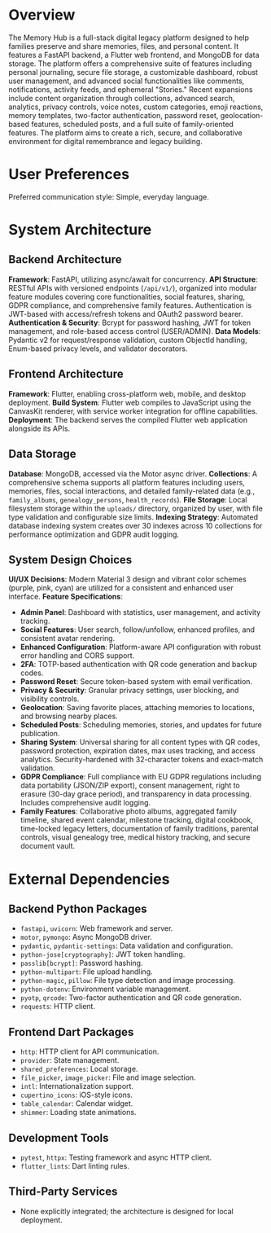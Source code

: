 # Overview

The Memory Hub is a full-stack digital legacy platform designed to help families preserve and share memories, files, and personal content. It features a FastAPI backend, a Flutter web frontend, and MongoDB for data storage. The platform offers a comprehensive suite of features including personal journaling, secure file storage, a customizable dashboard, robust user management, and advanced social functionalities like comments, notifications, activity feeds, and ephemeral "Stories." Recent expansions include content organization through collections, advanced search, analytics, privacy controls, voice notes, custom categories, emoji reactions, memory templates, two-factor authentication, password reset, geolocation-based features, scheduled posts, and a full suite of family-oriented features. The platform aims to create a rich, secure, and collaborative environment for digital remembrance and legacy building.

# User Preferences

Preferred communication style: Simple, everyday language.

# System Architecture

## Backend Architecture

**Framework**: FastAPI, utilizing async/await for concurrency.
**API Structure**: RESTful APIs with versioned endpoints (`/api/v1/`), organized into modular feature modules covering core functionalities, social features, sharing, GDPR compliance, and comprehensive family features. Authentication is JWT-based with access/refresh tokens and OAuth2 password bearer.
**Authentication & Security**: Bcrypt for password hashing, JWT for token management, and role-based access control (USER/ADMIN).
**Data Models**: Pydantic v2 for request/response validation, custom ObjectId handling, Enum-based privacy levels, and validator decorators.

## Frontend Architecture

**Framework**: Flutter, enabling cross-platform web, mobile, and desktop deployment.
**Build System**: Flutter web compiles to JavaScript using the CanvasKit renderer, with service worker integration for offline capabilities.
**Deployment**: The backend serves the compiled Flutter web application alongside its APIs.

## Data Storage

**Database**: MongoDB, accessed via the Motor async driver.
**Collections**: A comprehensive schema supports all platform features including users, memories, files, social interactions, and detailed family-related data (e.g., `family_albums`, `genealogy_persons`, `health_records`).
**File Storage**: Local filesystem storage within the `uploads/` directory, organized by user, with file type validation and configurable size limits.
**Indexing Strategy**: Automated database indexing system creates over 30 indexes across 10 collections for performance optimization and GDPR audit logging.

## System Design Choices

**UI/UX Decisions**: Modern Material 3 design and vibrant color schemes (purple, pink, cyan) are utilized for a consistent and enhanced user interface.
**Feature Specifications**:
- **Admin Panel**: Dashboard with statistics, user management, and activity tracking.
- **Social Features**: User search, follow/unfollow, enhanced profiles, and consistent avatar rendering.
- **Enhanced Configuration**: Platform-aware API configuration with robust error handling and CORS support.
- **2FA**: TOTP-based authentication with QR code generation and backup codes.
- **Password Reset**: Secure token-based system with email verification.
- **Privacy & Security**: Granular privacy settings, user blocking, and visibility controls.
- **Geolocation**: Saving favorite places, attaching memories to locations, and browsing nearby places.
- **Scheduled Posts**: Scheduling memories, stories, and updates for future publication.
- **Sharing System**: Universal sharing for all content types with QR codes, password protection, expiration dates, max uses tracking, and access analytics. Security-hardened with 32-character tokens and exact-match validation.
- **GDPR Compliance**: Full compliance with EU GDPR regulations including data portability (JSON/ZIP export), consent management, right to erasure (30-day grace period), and transparency in data processing. Includes comprehensive audit logging.
- **Family Features**: Collaborative photo albums, aggregated family timeline, shared event calendar, milestone tracking, digital cookbook, time-locked legacy letters, documentation of family traditions, parental controls, visual genealogy tree, medical history tracking, and secure document vault.

# External Dependencies

## Backend Python Packages

- `fastapi`, `uvicorn`: Web framework and server.
- `motor`, `pymongo`: Async MongoDB driver.
- `pydantic`, `pydantic-settings`: Data validation and configuration.
- `python-jose[cryptography]`: JWT token handling.
- `passlib[bcrypt]`: Password hashing.
- `python-multipart`: File upload handling.
- `python-magic`, `pillow`: File type detection and image processing.
- `python-dotenv`: Environment variable management.
- `pyotp`, `qrcode`: Two-factor authentication and QR code generation.
- `requests`: HTTP client.

## Frontend Dart Packages

- `http`: HTTP client for API communication.
- `provider`: State management.
- `shared_preferences`: Local storage.
- `file_picker`, `image_picker`: File and image selection.
- `intl`: Internationalization support.
- `cupertino_icons`: iOS-style icons.
- `table_calendar`: Calendar widget.
- `shimmer`: Loading state animations.

## Development Tools

- `pytest`, `httpx`: Testing framework and async HTTP client.
- `flutter_lints`: Dart linting rules.

## Third-Party Services

- None explicitly integrated; the architecture is designed for local deployment.